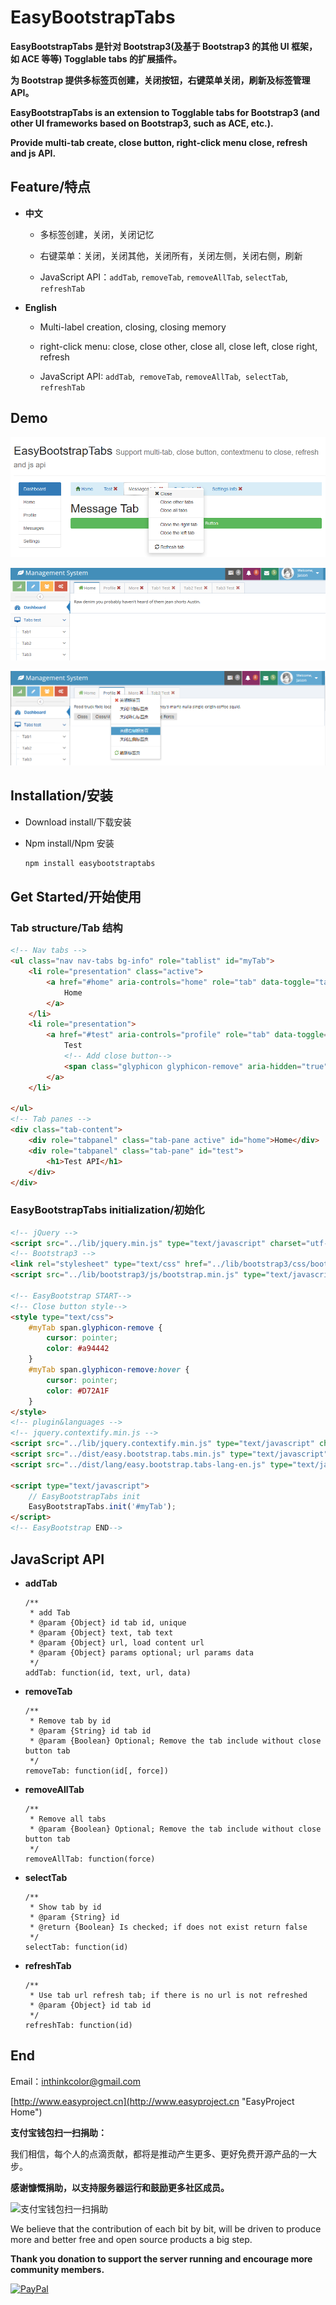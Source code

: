 # EasyBootstrapTabs

**EasyBootstrapTabs 是针对 Bootstrap3(及基于 Bootstrap3 的其他 UI 框架，如 ACE 等等) Togglable tabs 的扩展插件。**

**为 Bootstrap 提供多标签页创建，关闭按钮，右键菜单关闭，刷新及标签管理 API。**


**EasyBootstrapTabs is an extension to Togglable tabs for Bootstrap3 (and other UI frameworks based on Bootstrap3, such as ACE, etc.).**

**Provide multi-tab create, close button, right-click menu close, refresh and js API.**


## Feature/特点

- **中文**

	- 多标签创建，关闭，关闭记忆
	
	- 右键菜单：关闭，关闭其他，关闭所有，关闭左侧，关闭右侧，刷新
	
	- JavaScript API：`addTab`, `removeTab`, `removeAllTab`, `selectTab`, `refreshTab`


- **English**

	- Multi-label creation, closing, closing memory

	- right-click menu: close, close other, close all, close left, close right, refresh

	- JavaScript API: `addTab`,` removeTab`, `removeAllTab`,` selectTab`, `refreshTab`

## Demo

![Demo3](doc/images/demo3.png)

![Demo1](doc/images/demo1.png)

![Demo2](doc/images/demo2.png)

## Installation/安装

- Download install/下载安装

- Npm install/Npm 安装

	```BASH
	npm install easybootstraptabs
	```

## 	Get Started/开始使用

### Tab structure/Tab 结构
```HTML
<!-- Nav tabs -->
<ul class="nav nav-tabs bg-info" role="tablist" id="myTab">
	<li role="presentation" class="active">
		<a href="#home" aria-controls="home" role="tab" data-toggle="tab">
			Home
		</a>
	</li>
	<li role="presentation">
		<a href="#test" aria-controls="profile" role="tab" data-toggle="tab">
			Test 
			<!-- Add close button-->
			<span class="glyphicon glyphicon-remove" aria-hidden="true"></span>
		</a>
	</li>

</ul>
<!-- Tab panes -->
<div class="tab-content">
	<div role="tabpanel" class="tab-pane active" id="home">Home</div>
	<div role="tabpanel" class="tab-pane" id="test">
		<h1>Test API</h1>
	</div>
</div>
```

### EasyBootstrapTabs initialization/初始化 

```HTML
<!-- jQuery -->
<script src="../lib/jquery.min.js" type="text/javascript" charset="utf-8"></script>
<!-- Bootstrap3 -->
<link rel="stylesheet" type="text/css" href="../lib/bootstrap3/css/bootstrap.min.css" />
<script src="../lib/bootstrap3/js/bootstrap.min.js" type="text/javascript" charset="utf-8"></script>

<!-- EasyBootstrap START-->
<!-- Close button style-->
<style type="text/css">
	#myTab span.glyphicon-remove {
		cursor: pointer;
		color: #a94442
	}
	#myTab span.glyphicon-remove:hover {
		cursor: pointer;
		color: #D72A1F
	}
</style>
<!-- plugin&languages -->
<!-- jquery.contextify.min.js -->
<script src="../lib/jquery.contextify.min.js" type="text/javascript" charset="utf-8"></script>
<script src="../dist/easy.bootstrap.tabs.min.js" type="text/javascript" charset="utf-8"></script>
<script src="../dist/lang/easy.bootstrap.tabs-lang-en.js" type="text/javascript" charset="utf-8"></script>

<script type="text/javascript">
	// EasyBootstrapTabs init
	EasyBootstrapTabs.init('#myTab');
</script>
<!-- EasyBootstrap END-->
```	

## JavaScript API


- **addTab**

	```
	/**
	 * add Tab
	 * @param {Object} id tab id, unique
	 * @param {Object} text, tab text
	 * @param {Object} url, load content url
	 * @param {Object} params optional; url params data
	 */
	addTab: function(id, text, url, data)
	```

- **removeTab**
	```
	/**
	 * Remove tab by id
	 * @param {String} id tab id
	 * @param {Boolean} Optional; Remove the tab include without close button tab 
	 */
	removeTab: function(id[, force]) 
	```

- **removeAllTab**

	```
	/**
	 * Remove all tabs
	 * @param {Boolean} Optional; Remove the tab include without close button tab 
	 */
	removeAllTab: function(force) 
	```


- **selectTab**

	```
	/**
	 * Show tab by id
	 * @param {String} id
	 * @return {Boolean} Is checked; if does not exist return false
	 */
	selectTab: function(id)  
	```

- **refreshTab**

	```
	/**
	 * Use tab url refresh tab; if there is no url is not refreshed
	 * @param {Object} id tab id
	 */
	refreshTab: function(id)
	```



## End

Email：<inthinkcolor@gmail.com>

[http://www.easyproject.cn](http://www.easyproject.cn "EasyProject Home")


**支付宝钱包扫一扫捐助：**

我们相信，每个人的点滴贡献，都将是推动产生更多、更好免费开源产品的一大步。

**感谢慷慨捐助，以支持服务器运行和鼓励更多社区成员。**

<img alt="支付宝钱包扫一扫捐助" src="http://www.easyproject.cn/images/s.png"  title="支付宝钱包扫一扫捐助"  height="256" width="256"></img>



We believe that the contribution of each bit by bit, will be driven to produce more and better free and open source products a big step.

**Thank you donation to support the server running and encourage more community members.**

[![PayPal](http://www.easyproject.cn/images/paypaldonation5.jpg)](https://www.paypal.me/easyproject/10 "Make payments with PayPal - it's fast, free and secure!")


